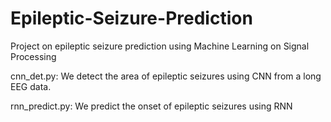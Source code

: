 # Epileptic-Seizure-Prediction
Project on epileptic seizure prediction using Machine Learning on Signal Processing 

cnn_det.py: We detect the area of epileptic seizures using CNN from a long EEG data.

rnn_predict.py: We predict the onset of epileptic seizures using RNN
